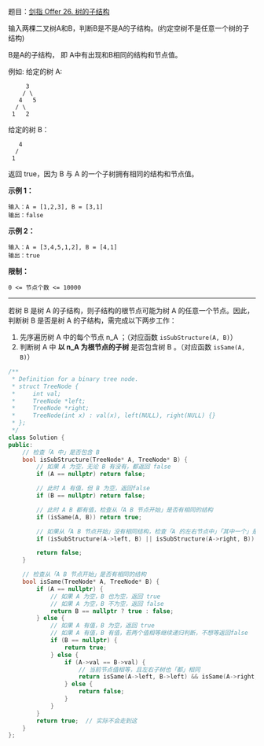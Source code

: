 题目：[剑指 Offer 26. 树的子结构](https://leetcode.cn/problems/shu-de-zi-jie-gou-lcof/)

输入两棵二叉树A和B，判断B是不是A的子结构。(约定空树不是任意一个树的子结构)

B是A的子结构， 即 A中有出现和B相同的结构和节点值。

例如:
给定的树 A:

```
     3
    / \
   4   5
  / \
 1   2
```

给定的树 B：

```
   4 
  /
 1
```

返回 true，因为 B 与 A 的一个子树拥有相同的结构和节点值。

**示例 1：**

```
输入：A = [1,2,3], B = [3,1]
输出：false
```

**示例 2：**

```
输入：A = [3,4,5,1,2], B = [4,1]
输出：true
```

**限制：**

```
0 <= 节点个数 <= 10000
```

---

若树 B 是树 A 的子结构，则子结构的根节点可能为树 A 的任意一个节点。因此，判断树 B 是否是树 A 的子结构，需完成以下两步工作：

1. 先序遍历树 A 中的每个节点 n_A ；（对应函数 `isSubStructure(A, B)`）
2. 判断树 A 中 **以 n_A 为根节点的子树** 是否包含树 B 。（对应函数 `isSame(A, B)`）

```cpp
/**
 * Definition for a binary tree node.
 * struct TreeNode {
 *     int val;
 *     TreeNode *left;
 *     TreeNode *right;
 *     TreeNode(int x) : val(x), left(NULL), right(NULL) {}
 * };
 */
class Solution {
public:
    // 检查「A 中」是否包含 B
    bool isSubStructure(TreeNode* A, TreeNode* B) {
        // 如果 A 为空，无论 B 有没有，都返回 false
        if (A == nullptr) return false;

        // 此时 A 有值，但 B 为空，返回false
        if (B == nullptr) return false;

        // 此时 A B 都有值，检查从「A B 节点开始」是否有相同的结构
        if (isSame(A, B)) return true;

        // 如果从「A B 节点开始」没有相同结构，检查「A 的左右节点中」「其中一个」是否包含 B
        if (isSubStructure(A->left, B) || isSubStructure(A->right, B)) return true;

        return false;
    }

    // 检查从「A B 节点开始」是否有相同的结构
    bool isSame(TreeNode* A, TreeNode* B) {
        if (A == nullptr) {
            // 如果 A 为空，B 也为空，返回 true
            // 如果 A 为空，B 不为空，返回 false
            return B == nullptr ? true : false;
        } else {
            // 如果 A 有值，B 为空，返回 true
            // 如果 A 有值，B 有值，若两个值相等继续递归判断，不想等返回false
            if (B == nullptr) {
                return true;
            } else {
                if (A->val == B->val) {
                    // 当前节点值相等，且左右子树也「都」相同
                    return isSame(A->left, B->left) && isSame(A->right, B->right);
                } else {
                    return false;
                }
            }
        }
        return true;  // 实际不会走到这
    }
};
```

